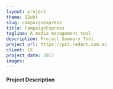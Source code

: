 ```yaml
---
layout: project
theme: 12wbt
slug: campaignexpress
title: CampaignExpress
tagline: A media management tool
description: Project Summary Tool
project_url: https://pst.redant.com.au
client: CX
project_date: 2017
images:
---
```


#### Project Description


